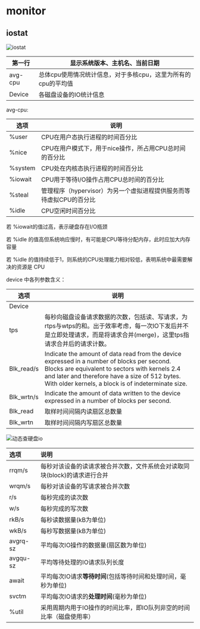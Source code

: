 # monitor

## iostat

![iostat](C:\Users\SUN\Documents\git_mytest\mytest\iostat.PNG)

| 第一行  | 显示系统版本、主机名、当前日期                               |
| ------- | ------------------------------------------------------------ |
| avg-cpu | 总体cpu使用情况统计信息，对于多核cpu，这里为所有的cpu的平均值 |
| Device  | 各磁盘设备的IO统计信息                                       |

avg-cpu: 

| 选项    | 说明                                                         |
| ------- | ------------------------------------------------------------ |
| %user   | CPU在用户态执行进程的时间百分比                              |
| %nice   | CPU在用户模式下，用于nice操作，所占用CPU总时间的百分比       |
| %system | CPU处在内核态执行进程的时间百分比                            |
| %iowait | CPU用于等待I/O操作占用CPU总时间的百分比                      |
| %steal  | 管理程序（hypervisor）为另一个虚拟进程提供服务而等待虚拟CPU的百分比 |
| %idle   | CPU空闲时间百分比                                            |

若 %iowait的值过高，表示硬盘存在I/O瓶颈

若 %idle 的值高但系统响应慢时，有可能是CPU等待分配内存，此时应加大内存容量 

若 %idle 的值持续低于1，则系统的CPU处理能力相对较低，表明系统中最需要解决的资源是 CPU



device 中各列参数含义：

| 选项       | 说明                                                         |
| ---------- | ------------------------------------------------------------ |
| Device     |                                                              |
| tps        | 每秒向磁盘设备请求数据的次数，包括读、写请求，为rtps与wtps的和。出于效率考虑，每一次IO下发后并不是立即处理请求，而是将请求合并(merge)，这里tps指请求合并后的请求计数。 |
| Blk_read/s | Indicate the amount of data read from the device expressed in a number of blocks per second. Blocks are equivalent to sectors with kernels 2.4 and later and therefore have a size of 512 bytes. With older kernels, a block is of indeterminate size. |
| Blk_wrtn/s | Indicate the amount of data written to the device expressed in a number of blocks per second. |
| Blk_read   | 取样时间间隔内读扇区总数量                                   |
| Blk_wrtn   | 取样时间间隔内写扇区总数量                                   |

![动态查硬盘io](C:\Users\SUN\Documents\git_mytest\mytest\动态查硬盘io.PNG)

| 选项     | 说明                                                         |
| :------- | :----------------------------------------------------------- |
| rrqm/s   | 每秒对该设备的读请求被合并次数，文件系统会对读取同块(block)的请求进行合并 |
| wrqm/s   | 每秒对该设备的写请求被合并次数                               |
| r/s      | 每秒完成的读次数                                             |
| w/s      | 每秒完成的写次数                                             |
| rkB/s    | 每秒读数据量(kB为单位)                                       |
| wkB/s    | 每秒写数据量(kB为单位)                                       |
| avgrq-sz | 平均每次IO操作的数据量(扇区数为单位)                         |
| avgqu-sz | 平均等待处理的IO请求队列长度                                 |
| await    | 平均每次IO请求**等待时间**(包括等待时间和处理时间，毫秒为单位) |
| svctm    | 平均每次IO请求的**处理时间**(毫秒为单位)                     |
| %util    | 采用周期内用于IO操作的时间比率，即IO队列非空的时间比率（磁盘使用率） |